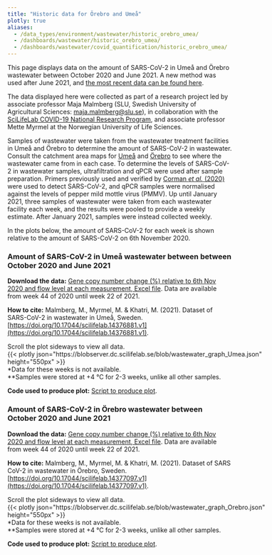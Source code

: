 ```yaml
---
title: "Historic data for Örebro and Umeå"
plotly: true
aliases:
  - /data_types/environment/wastewater/historic_orebro_umea/
  - /dashboards/wastewater/historic_orebro_umea/
  - /dashboards/wastewater/covid_quantification/historic_orebro_umea/
---
```


This page displays data on the amount of SARS-CoV-2 in Umeå and Örebro wastewater between October 2020 and June 2021. A new method was used after June 2021, and [the most recent data can be found here](/dashboards/covid_quantification/).

The data displayed here were collected as part of a research project led by associate professor Maja Malmberg (SLU, Swedish University of Agricultural Sciences: <maja.malmberg@slu.se>), in collaboration with the [SciLifeLab COVID-19 National Research Program](https://www.scilifelab.se/news/scilifelab-launches-national-covid-19-research-program/), and associate professor Mette Myrmel at the Norwegian University of Life Sciences.

Samples of wastewater were taken from the wastewater treatment facilities in Umeå and Örebro to determine the amount of SARS-CoV-2 in wastewater. Consult the catchment area maps for [Umeå](/wastewater/map_umeaa.jpg) and [Örebro](/wastewater/map_orebro.pdf) to see where the wastewater came from in each case. To determine the levels of SARS-CoV-2 in wastewater samples, ultrafiltration and qPCR were used after sample preparation. Primers previously used and verified by [Corman _et al._ (2020)](https://doi.org/10.2807/1560-7917.ES.2020.25.3.2000045) were used to detect SARS-CoV-2, and qPCR samples were normalised against the levels of pepper mild mottle virus (PMMV). Up until January 2021, three samples of wastewater were taken from each wastewater facility each week, and the results were pooled to provide a weekly estimate. After January 2021, samples were instead collected weekly.

In the plots below, the amount of SARS-CoV-2 for each week is shown relative to the amount of SARS-CoV-2 on 6th November 2020.

### Amount of SARS-CoV-2 in Umeå wastewater between between October 2020 and June 2021

**Download the data:** [Gene copy number change (%) relative to 6th Nov 2020 and flow level at each measurement, Excel file](https://blobserver.dc.scilifelab.se/blob/wastewater_data_Umeaa.xlsx). Data are available from week 44 of 2020 until week 22 of 2021.

**How to cite:**
Malmberg, M., Myrmel, M. & Khatri, M. (2021). Dataset of SARS-CoV-2 in wastewater in Umeå, Sweden. [https://doi.org/10.17044/scilifelab.14376881.v1](https://doi.org/10.17044/scilifelab.14376881.v1).

<div class="d-md-none alert alert-info">
  Scroll the plot sideways to view all data.
</div>

<div class="plot_wrapper mb-3">
  <div class="table-responsive" style="min-width: 600px">{{< plotly json="https://blobserver.dc.scilifelab.se/blob/wastewater_graph_Umea.json" height="550px" >}}</div>
</div>

<div class="small text-muted">*Data for these weeks is not available.</div>

<div class="small text-muted">**Samples were stored at +4 °C for 2-3 weeks, unlike all other samples.</div>

**Code used to produce plot:** [Script to produce plot](https://github.com/ScilifelabDataCentre/pathogens-portal-visualisations/blob/main/wastewater/archive/umea_covid.py).

### Amount of SARS-CoV-2 in Örebro wastewater between October 2020 and June 2021

**Download the data:** [Gene copy number change (%) relative to 6th Nov 2020 and flow level at each measurement, Excel file](https://blobserver.dc.scilifelab.se/blob/wastewater_data_Orebro.xlsx). Data are available from week 44 of 2020 until week 22 of 2021.

**How to cite:**
Malmberg, M., Myrmel, M. & Khatri, M. (2021). Dataset of SARS CoV-2 in wastewater in Örebro, Sweden. [https://doi.org/10.17044/scilifelab.14377097.v1](https://doi.org/10.17044/scilifelab.14377097.v1).

<div class="d-md-none alert alert-info">
  Scroll the plot sideways to view all data.
</div>

<div class="plot_wrapper mb-3">
  <div class="table-responsive" style="min-width: 600px">{{< plotly json="https://blobserver.dc.scilifelab.se/blob/wastewater_graph_Orebro.json" height="550px" >}}</div>
</div>

<div class="small text-muted">*Data for these weeks is not available.</div>

<div class="small text-muted">**Samples were stored at +4 °C for 2-3 weeks, unlike all other samples.</div>

**Code used to produce plot:** [Script to produce plot](https://github.com/ScilifelabDataCentre/pathogens-portal-visualisations/blob/main/wastewater/archive/orebro_covid.py).
